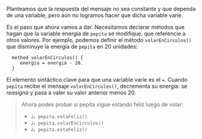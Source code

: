 Planteamos que la respuesta del mensaje no sea constante y que dependa de una variable, pero aún no logramos hacer que dicha variable varíe. 

Es el paso que ahora vamos a dar. Necesitamos declarar métodos que hagan que la variable energia de `pepita` se modifique, que referencie a otros valores. Por ejemplo, podemos definir el método `volarEnCirculos()` que disminuye la energía de `pepita` en 20 unidades:

``` wollok
  method volarEnCirculos() {
     energia = energia - 20.
  }
``` 

El elemento sintáctico clave para que una variable varíe es el `=`. Cuando `pepita` recibe el mensaje `volarEnCirculos()`, decrementa su energía: se _reasigna_ y pasa a valer su valor anterior menos 20.  


> Ahora podes probar si pepita sigue estando feliz luego de volar:
>  
> * `ム pepita.estaFeliz()`
> * `ム pepita.volarEnCirculos()`
> * `ム pepita.estaFeliz()`

